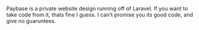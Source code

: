 Paybase is a private website design running off of Laravel. If you want to take code from it, thats fine I guess. I can't promise you its good code, and give no guaruntees.